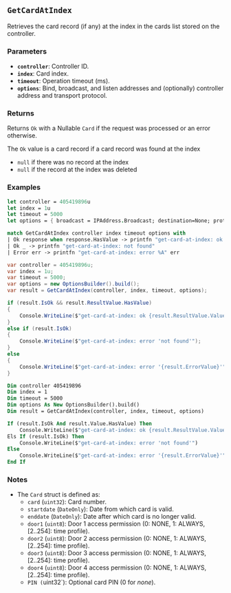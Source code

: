 ## `GetCardAtIndex`

Retrieves the card record (if any) at the index in the cards list stored on the controller.

### Parameters
- **`controller`**: Controller ID.
- **`index`**: Card index.
- **`timeout`**: Operation timeout (ms).
- **`options`**: Bind, broadcast, and listen addresses and (optionally) controller address and transport protocol.

### Returns
Returns `Ok` with a Nullable `Card` if the request was processed or an error otherwise. 

The `Ok` value is a card record if a card record was found at the index
- `null` if there was no record at the index
- `null` if the record at the index was deleted

### Examples

```fsharp
let controller = 405419896u
let index = 1u
let timeout = 5000
let options = { broadcast = IPAddress.Broadcast; destination=None; protocol=None; debug = true }

match GetCardAtIndex controller index timeout options with
| Ok response when response.HasValue -> printfn "get-card-at-index: ok %A" response.Value
| Ok _ -> printfn "get-card-at-index: not found"
| Error err -> printfn "get-card-at-index: error %A" err
```

```csharp
var controller = 405419896u;
var index = 1u;
var timeout = 5000;
var options = new OptionsBuilder().build();
var result = GetCardAtIndex(controller, index, timeout, options);

if (result.IsOk && result.ResultValue.HasValue)
{
    Console.WriteLine($"get-card-at-index: ok {result.ResultValue.Value}");
}
else if (result.IsOk)
{
    Console.WriteLine($"get-card-at-index: error 'not found'");
}
else
{
    Console.WriteLine($"get-card-at-index: error '{result.ErrorValue}'");
}
```

```vb
Dim controller 405419896
Dim index = 1
Dim timeout = 5000
Dim options As New OptionsBuilder().build()
Dim result = GetCardAtIndex(controller, index, timeout, options)

If (result.IsOk And result.Value.HasValue) Then
    Console.WriteLine($"get-card-at-index: ok {result.ResultValue.Value}")
Els If (result.IsOk) Then
    Console.WriteLine($"get-card-at-index: error 'not found'")
Else
    Console.WriteLine($"get-card-at-index: error '{result.ErrorValue}'")
End If
```

### Notes
- The `Card` struct is defined as:
  - `card` (`uint32`): Card number.
  - `startdate` (`DateOnly`): Date from which card is valid.
  - `enddate` (`DateOnly`): Date after which card is no longer valid.
  - `door1` (`uint8`): Door 1 access permission (0: NONE, 1: ALWAYS, [2..254]: time profile).
  - `door2` (`uint8`): Door 2 access permission (0: NONE, 1: ALWAYS, [2..254]: time profile).
  - `door3` (`uint8`): Door 3 access permission (0: NONE, 1: ALWAYS, [2..254]: time profile).
  - `door4` (`uint8`): Door 4 access permission (0: NONE, 1: ALWAYS, [2..254]: time profile).
  - `PIN (`uint32`): Optional card PIN (0 for _none_).


